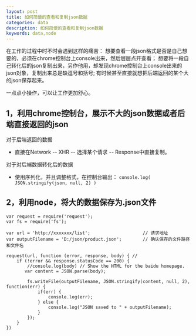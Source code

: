 ```yaml
---
layout: post
title: 如何简便的查看和复制json数据
categories: data
description: 如何简便的查看和复制json数据
keywords: data,node
---
```


在工作的过程中时不时会遇到这样的痛苦：
想要查看一段json格式是否是自己想要的，必须在chrome控制台上console出来，然后层层点开查看；
想要将一段自己转化后的json复制出来，另作他用，却发现chrome控制台上console出来的json对象，复制出来总是缺逗号和括号;
有时候甚至直接就想把后端返回的某个大的json保存起来。

一点点小操作，可以让工作更加舒心。

1，利用chrome控制台，展示不大的json数据或者后端直接返回的json
----
对于后端返回的数据
* 直接在Network -- XHR -- 选择某个请求 -- Response中直接复制。

对于对后端数据转化后的数据
* 使用序列化，并且调整格式，在控制台输出： `console.log( JSON.stringify(json, null, 2) )`


2，利用node，将大的数据保存为.json文件
----

    var request = require('request');
    var fs = require('fs');

    var url = 'http://xxxxxxx/list';                    // 请求地址
    var outputFilename = 'D:/json/product.json';        // 确认保存的文件路径和文件名

    request(url, function (error, response, body) { //
        if (!error && response.statusCode == 200) {
            //console.log(body) // Show the HTML for the baidu homepage.
           var content = JSON.parse(body);

            fs.writeFile(outputFilename, JSON.stringify(content, null, 2), function(err) {
                if(err) {
                    console.log(err);
                } else {
                    console.log("JSON saved to " + outputFilename);
                }
            });
        }
    })

